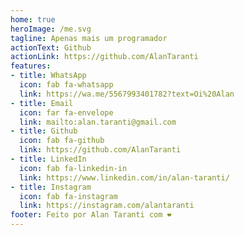 ```yaml
---
home: true
heroImage: /me.svg
tagline: Apenas mais um programador
actionText: Github
actionLink: https://github.com/AlanTaranti
features:
- title: WhatsApp
  icon: fab fa-whatsapp
  link: https://wa.me/5567993401782?text=Oi%20Alan
- title: Email
  icon: far fa-envelope
  link: mailto:alan.taranti@gmail.com
- title: Github
  icon: fab fa-github
  link: https://github.com/AlanTaranti
- title: LinkedIn
  icon: fab fa-linkedin-in
  link: https://www.linkedin.com/in/alan-taranti/
- title: Instagram
  icon: fab fa-instagram
  link: https://instagram.com/alantaranti
footer: Feito por Alan Taranti com ❤️
---
```

